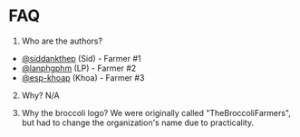 # FAQ
1. Who are the authors? 
- [@siddankthep](https://github.com/siddankthep) (Sid) - Farmer #1 
- [@lanphgphm](https://github.com/lanphgphm) (LP) - Farmer #2
- [@esp-khoap](https://github.com/esp-khoap) (Khoa) - Farmer #3

2. Why? 
N/A

3. Why the broccoli logo? 
We were originally called "TheBroccoliFarmers", but had to change the organization's name due to practicality. 